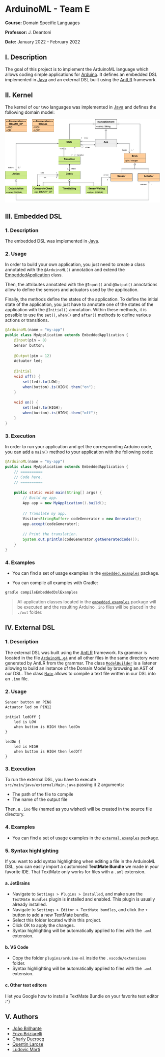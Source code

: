 # ArduinoML - Team E

**Course:** Domain Specific Languages

**Professor:** J. Deantoni

**Date:** January 2022 - February 2022

## I. Description

The goal of this project is to implement the ArduinoML language which allows coding simple applications for [Arduino](https://www.arduino.cc/).
It defines an embedded DSL implemented in [Java](https://www.java.com/fr/) and an external DSL built using the [AntLR](https://www.antlr.org/) framework.

## II. Kernel

The kernel of our two languages was implemented in [Java](https://www.java.com/fr/) and defines the following domain model:

![UML Domain Model](./uml/domain-model.png)

## III. Embedded DSL

### 1. Description

The embedded DSL was implemented in [Java](https://www.java.com/fr/).

### 2. Usage

In order to build your own application, you just need to create a class annotated with the `@ArduinoML()` annotation and extend the [EmbeddedApplication](./src/main/java/embedded/builders/EmbeddedApplication.java) class.

Then, the attributes annotated with the `@Input()` and `@Output()` annotations allow to define the sensors and actuators used by the application.

Finally, the methods define the states of the application. 
To define the initial state of the application, you just have to annotate one of the states of the application with the `@Initial()` annotation.
Within these methods, it is possible to use the `set()`, `when()` and `after()` methods to define various actions or transitions.

```java
@ArduinoML(name = "my-app")
public class MyApplication extends EmbeddedApplication {
    @Input(pin = 8)
    Sensor button;

    @Output(pin = 12)
    Actuator led;

    @Initial
    void off() {
        set(led).to(LOW);
        when(button).is(HIGH).then("on");
    }

    void on() {
        set(led).to(HIGH);
        when(button).is(HIGH).then("off");
    }
}
```

### 3. Execution

In order to run your application and get the corresponding Arduino code, you can add a `main()` method to your application with the following code:

```java
@ArduinoML(name = "my-app")
public class MyApplication extends EmbeddedApplication {
    // ==========
    // Code here.
    // ==========
    
    public static void main(String[] args) {
        // Build my app.
        App app = new MyApplication().build();

        // Translate my app.
        Visitor<StringBuffer> codeGenerator = new Generator();
        app.accept(codeGenerator);

        // Print the translation.
        System.out.println(codeGenerator.getGeneratedCode());
    }
} 
```

### 4. Examples

- You can find a set of usage examples in the [`embedded.examples`](src/main/java/embedded/examples) package.

- You can compile all examples with Gradle:

```sh 
gradle compileEmbeddedDslExamples
```

> All application classes located in the [`embedded.examples`](src/main/java/embedded/examples) package will be executed and the resulting Arduino `.ino` files will be placed in the `./out` folder.

## IV. External DSL

### 1. Description

The external DSL was built using the [AntLR](https://www.antlr.org/) framework.
Its grammar is located in the file [`ArduinoML.g4`](src/main/java/external/antlr/ArduinoML.g4)
and all other files in the same directory were generated by AntLR from the grammar.
The class [`ModelBuilder`](src/main/java/external/arduinoML/builder/ModelBuilder.java) is a listener allowing to build an instance
of the Domain Model by browsing an AST of our DSL.
The class [`Main`](src/main/java/external/Main.java) allows to compile a text file written in our DSL into an `.ino` file.  

### 2. Usage

```
Sensor button on PIN8
Actuator led on PIN12

initial ledOff {
    led is LOW
    when button is HIGH then ledOn
}

ledOn {
    led is HIGH
    when button is HIGH then ledOff
}
```

### 3. Execution

To run the external DSL, you have to execute `src/main/java/external/Main.java` passing it 2 arguments:

- The path of the file to compile
- The name of the output file

Then, a `.ino` file (named as you wished) will be created in the source file directory.  

### 4. Examples

- You can find a set of usage examples in the [`external.examples`](src/main/java/external/examples) package.

### 5. Syntax highlighting

If you want to add syntax highlighting when editing a file in the ArduinoML DSL,
you can easily import a customised **TextMate Bundle** we made in your favorite IDE.
That TextMate only works for files with a `.aml` extension.

#### a. JetBrains

- Navigate to `Settings > Plugins > Installed`, and make sure the `TextMate Bundles` plugin is installed and enabled. This plugin is usually already installed.
- Navigate to `Settings > Editor > TextMate bundles`, and click the `+` button to add a new TextMate bundle.
- Select this folder located within this project.
- Click OK to apply the changes.
- Syntax highlighting will be automatically applied to files with the `.aml` extension.

#### b. VS Code

- Copy the folder `plugins/arduino-ml` inside the `.vscode/extensions` folder.
- Syntax highlighting will be automatically applied to files with the `.aml` extension.

#### c. Other text editors

I let you Google how to install a TextMate Bundle on your favorite text editor :^)

## V. Authors

- [João Brilhante](https://github.com/JoaoBrlt)
- [Enzo Briziarelli](https://github.com/enbriziare)
- [Charly Ducrocq](https://github.com/CharlyDucrocq)
- [Quentin Larose](https://github.com/QuentinLarose)
- [Ludovic Marti](https://github.com/LudovicMarti)
